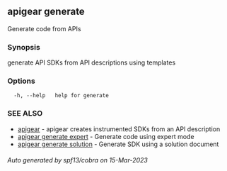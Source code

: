 ## apigear generate

Generate code from APIs

### Synopsis

generate API SDKs from API descriptions using templates

### Options

```
  -h, --help   help for generate
```

### SEE ALSO

* [apigear](apigear.md)	 - apigear creates instrumented SDKs from an API description
* [apigear generate expert](apigear_generate_expert.md)	 - Generate code using expert mode
* [apigear generate solution](apigear_generate_solution.md)	 - Generate SDK using a solution document

###### Auto generated by spf13/cobra on 15-Mar-2023
